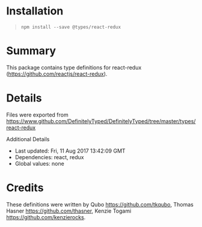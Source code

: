 # Installation
> `npm install --save @types/react-redux`

# Summary
This package contains type definitions for react-redux (https://github.com/reactjs/react-redux).

# Details
Files were exported from https://www.github.com/DefinitelyTyped/DefinitelyTyped/tree/master/types/react-redux

Additional Details
 * Last updated: Fri, 11 Aug 2017 13:42:09 GMT
 * Dependencies: react, redux
 * Global values: none

# Credits
These definitions were written by Qubo <https://github.com/tkqubo>, Thomas Hasner <https://github.com/thasner>, Kenzie Togami <https://github.com/kenzierocks>.
